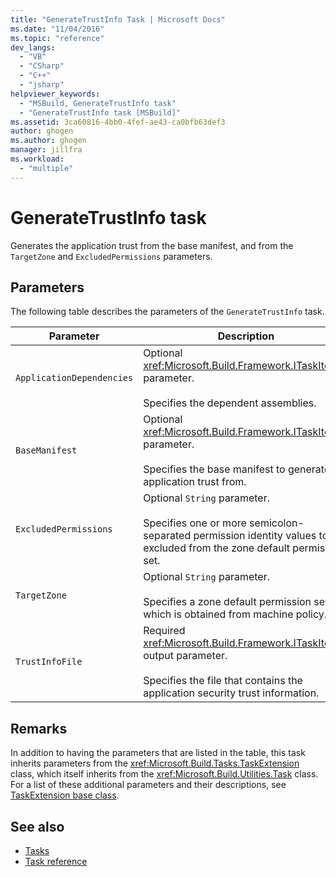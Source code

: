 ```yaml
---
title: "GenerateTrustInfo Task | Microsoft Docs"
ms.date: "11/04/2016"
ms.topic: "reference"
dev_langs:
  - "VB"
  - "CSharp"
  - "C++"
  - "jsharp"
helpviewer_keywords:
  - "MSBuild, GenerateTrustInfo task"
  - "GenerateTrustInfo task [MSBuild]"
ms.assetid: 3ca60816-4bb0-4fef-ae43-ca0bfb63def3
author: ghogen
ms.author: ghogen
manager: jillfra
ms.workload:
  - "multiple"
---
```

# GenerateTrustInfo task

Generates the application trust from the base manifest, and from the `TargetZone` and `ExcludedPermissions` parameters.

## Parameters

 The following table describes the parameters of the `GenerateTrustInfo` task.

|Parameter|Description|
|---------------|-----------------|
|`ApplicationDependencies`|Optional <xref:Microsoft.Build.Framework.ITaskItem>`[]` parameter.<br /><br /> Specifies the dependent assemblies.|
|`BaseManifest`|Optional <xref:Microsoft.Build.Framework.ITaskItem> parameter.<br /><br /> Specifies the base manifest to generate the application trust from.|
|`ExcludedPermissions`|Optional `String` parameter.<br /><br /> Specifies one or more semicolon-separated permission identity values to be excluded from the zone default permission set.|
|`TargetZone`|Optional `String` parameter.<br /><br /> Specifies a zone default permission set, which is obtained from machine policy.|
|`TrustInfoFile`|Required <xref:Microsoft.Build.Framework.ITaskItem> output parameter.<br /><br /> Specifies the file that contains the application security trust information.|

## Remarks

 In addition to having the parameters that are listed in the table, this task inherits parameters from the <xref:Microsoft.Build.Tasks.TaskExtension> class, which itself inherits from the <xref:Microsoft.Build.Utilities.Task> class. For a list of these additional parameters and their descriptions, see [TaskExtension base class](../msbuild/taskextension-base-class.md).

## See also

- [Tasks](../msbuild/msbuild-tasks.md)
- [Task reference](../msbuild/msbuild-task-reference.md)